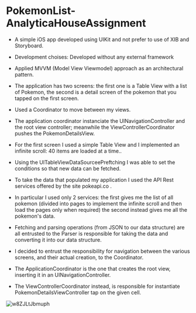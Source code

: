 # PokemonList-AnalyticaHouseAssignment




- A simple iOS app developed using UIKit and not prefer to use of XIB and Storyboard.

- Development choises: Developed without any external framework 

- Applied MVVM (Model View Viewmodel) approach as an architectural pattern. 

- The application has two screens: the first one is a Table View with a list of Pokemon, the second is a detail screen of the pokemon that you tapped on the first screen.

- Used a Coordinator to move between my views.

- The application coordinator instanciate the UINavigationController and the root view controller; meanwhile the ViewControllerCoordinator pushes the PokemonDetailsView.

- For the first screen I used a simple Table View and I implemented an infinite scroll: 40 items are loaded at a time.. 

- Using the UITableViewDataSourceePreftching I was able to set the conditions so that new data can be fetched. 

- To take the data that populated my application I used the API Rest services offered by the site pokeapi.co . 

- In particular I used only 2 services: the first gives me the list of all pokemon (divided into pages to implement the infinite scroll and then load the pages only when required) the second instead gives me all the pokemon's data.

- Fetching and parsing operations (from JSON to our data structure) are all entrusted to the Parser is responsible for taking the data and converting it into our data structure.
 
- I decided to entrust the responsibility for navigation between the various screens, and their actual creation, to the Coordinator.

- The ApplicationCoordinator is the one that creates the root view, inserting it in an UINavigationController. 

- The ViewControllerCoordinator instead, is responsible for instantiate PokemonDetailsViewController tap on the given cell.



![w8ZJLtJbmuph](https://user-images.githubusercontent.com/91742636/227455543-10c68691-ee44-4d72-a342-72e4cc7ead67.gif)



